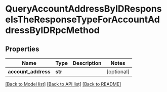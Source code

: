 # QueryAccountAddressByIDResponseIsTheResponseTypeForAccountAddressByIDRpcMethod

## Properties
Name | Type | Description | Notes
------------ | ------------- | ------------- | -------------
**account_address** | **str** |  | [optional] 

[[Back to Model list]](../README.md#documentation-for-models) [[Back to API list]](../README.md#documentation-for-api-endpoints) [[Back to README]](../README.md)


